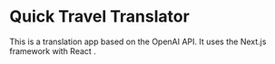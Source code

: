 # Quick Travel Translator

This is a translation app based on the OpenAI API. It uses the Next.js framework with React .
